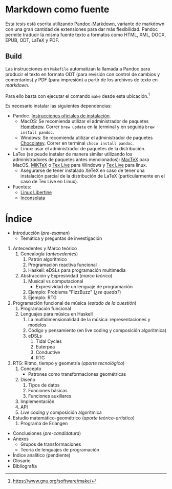 # Markdown como fuente

Esta tesis está escrita utilizando [Pandoc-Markdown](https://pandoc.org/MANUAL.html#pandocs-markdown),
variante de markdown con una gran cantidad de extensiones para dar más flexibilidad.
Pandoc permite traducir la misma fuente texto a formatos como
HTML, XML, DOCX, EPUB, ODT, LaTeX y PDF.


## Build

Las instrucciones en `Makefile` automatizan la llamada a Pandoc para
producir el texto en formato ODT (para revisión con control de cambios y comentarios) y PDF (para impresión)
a partir de los archivos de texto en _markdown_.

Para ello basta con ejecutar el comando `make` desde esta ubicación.[^1]

Es necesario instalar las siguientes dependencias:

* Pandoc. [Instrucciones oficiales de instalación](http://pandoc.org/installing.html).
  * MacOS: Se recomienda utilizar el administrador de paquetes [Homebrew](http://brew.sh/). Correr `brew update` en la terminal y en seguida `brew install pandoc`.
  * Windows: Se recomienda utilizar el administrador de paquetes [Chocolatey](https://chocolatey.org/). Correr en terminal `choco install pandoc`.
  * Linux: usar el administrador de paquetes de la distribución.
* LaTex (se peude instalar de manera similar utilizando los administradores de paquetes antes mencionados):
[MacTeX](https://www.tug.org/mactex/) para MacOS,
[MiKTeX](https://miktex.org/) o [Tex Live](https://www.tug.org/texlive/) para Windows y
[Tex Live](https://www.tug.org/texlive/) para linux.
  * Asegurarse de tener instalado XeTeX en caso de tener una instalación parcial de la distribución de LaTeX (particularmente en el caso de Tex Live en Linux).
* Fuentes:
  * [Linux Libertine](http://www.linuxlibertine.org/index.php?id=91&L=1)
  * [Inconsolata](http://levien.com/type/myfonts/inconsolata.html)

[^1]: https://www.gnu.org/software/make/


# Índice

* Introducción (_pre-examen_)
   * Temática y preguntas de investigación

1. Antecedentes y Marco teórico
   1. Genealogía (_antecedentes_)
	  1. Patrón algorítmico
	  1. Programación reactiva funcional
	  1. Haskell: eDSLs para programación multimedia
   1. Abstracción y Expresividad (_marco teórico_)
	  1. Musical vs computacional
		  * Expresividad de un lenguaje de programación
	  1. Ejemplo: Problema "FizzBuzz" (_¿se queda?_)
	  1. Ejemplo: RTG
1. Programación funcional de música (_estado de la cuestión_)
   1. Programación funcional
   1. Lenguajes para música en Haskell
	  1. La multidimensionalidad de la música: representaciones y modelos
	  1. Código y pensamiento (en live coding y composición algorítmica)
	  1. eDSLs
		  1. Tidal Cycles
		  1. Euterpea
		  1. Conductive
		  1. RTG
1. RTG: Ritmo, tiempo y geometría (_aporte tecnológico_)
   1. Concepto
	  * Patrones como transformaciones geométricas
   1. Diseño
	  1. Tipos de datos
	  1. Funciones básicas
	  1. Funciones auxiliares
   1. Implementación
   1. API
   1. _Live coding_ y composición algorítmica
1. Estudio matemático-geométrico (_aporte teórico-artístico_)
   1. Programa de Erlangen

* Conclusiones (_pre-candidatura_)
* Anexos
  * Grupos de transformaciones
  * Teoría de lenguajes de programación
* Índice analítico (pendiente)
* Glosario
* Bibliografía
